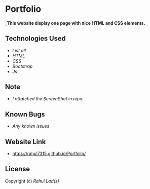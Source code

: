 # Portfolio

 


#### _This website display one page with nice HTML and CSS elements.

## Technologies Used

* _List all_
* _HTML_
* _CSS_
* _Bootstrap_
* _Js_


## Note
* _I attatched the ScreenShot in repo._

## Known Bugs

* _Any known issues_

## Website Link


* https://rahul7315.github.io/Portfolio/

## License

Copyright (c)  _Rahul Lad(s)_
